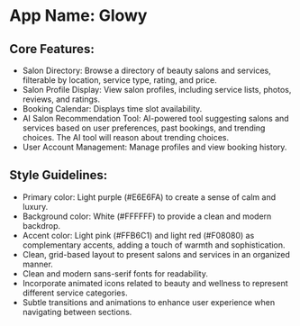 # **App Name**: Glowy

## Core Features:

- Salon Directory: Browse a directory of beauty salons and services, filterable by location, service type, rating, and price.
- Salon Profile Display: View salon profiles, including service lists, photos, reviews, and ratings.
- Booking Calendar: Displays time slot availability.
- AI Salon Recommendation Tool: AI-powered tool suggesting salons and services based on user preferences, past bookings, and trending choices. The AI tool will reason about trending choices.
- User Account Management: Manage profiles and view booking history.

## Style Guidelines:

- Primary color: Light purple (#E6E6FA) to create a sense of calm and luxury.
- Background color: White (#FFFFFF) to provide a clean and modern backdrop.
- Accent color: Light pink (#FFB6C1) and light red (#F08080) as complementary accents, adding a touch of warmth and sophistication.
- Clean, grid-based layout to present salons and services in an organized manner.
- Clean and modern sans-serif fonts for readability.
- Incorporate animated icons related to beauty and wellness to represent different service categories.
- Subtle transitions and animations to enhance user experience when navigating between sections.